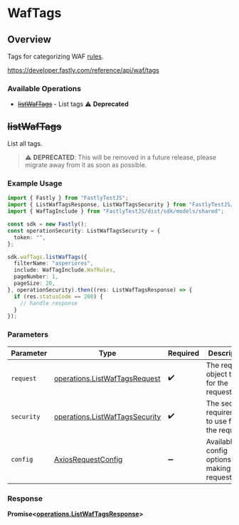 # WafTags

## Overview

Tags for categorizing WAF [rules](/reference/api/waf/rules/).

<https://developer.fastly.com/reference/api/waf/tags>
### Available Operations

* [~~listWafTags~~](#listwaftags) - List tags :warning: **Deprecated**

## ~~listWafTags~~

List all tags.

> :warning: **DEPRECATED**: This will be removed in a future release, please migrate away from it as soon as possible.

### Example Usage

```typescript
import { Fastly } from "FastlyTestJS";
import { ListWafTagsResponse, ListWafTagsSecurity } from "FastlyTestJS/dist/sdk/models/operations";
import { WafTagInclude } from "FastlyTestJS/dist/sdk/models/shared";

const sdk = new Fastly();
const operationSecurity: ListWafTagsSecurity = {
  token: "",
};

sdk.wafTags.listWafTags({
  filterName: "asperiores",
  include: WafTagInclude.WafRules,
  pageNumber: 1,
  pageSize: 20,
}, operationSecurity).then((res: ListWafTagsResponse) => {
  if (res.statusCode == 200) {
    // handle response
  }
});
```

### Parameters

| Parameter                                                                        | Type                                                                             | Required                                                                         | Description                                                                      |
| -------------------------------------------------------------------------------- | -------------------------------------------------------------------------------- | -------------------------------------------------------------------------------- | -------------------------------------------------------------------------------- |
| `request`                                                                        | [operations.ListWafTagsRequest](../../models/operations/listwaftagsrequest.md)   | :heavy_check_mark:                                                               | The request object to use for the request.                                       |
| `security`                                                                       | [operations.ListWafTagsSecurity](../../models/operations/listwaftagssecurity.md) | :heavy_check_mark:                                                               | The security requirements to use for the request.                                |
| `config`                                                                         | [AxiosRequestConfig](https://axios-http.com/docs/req_config)                     | :heavy_minus_sign:                                                               | Available config options for making requests.                                    |


### Response

**Promise<[operations.ListWafTagsResponse](../../models/operations/listwaftagsresponse.md)>**

